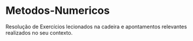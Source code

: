 # Metodos-Numericos
Resolução de Exercícios lecionados na cadeira e apontamentos relevantes realizados no seu contexto.
